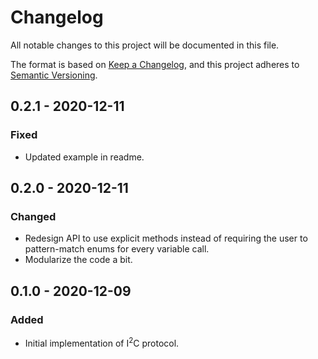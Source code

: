# Changelog

All notable changes to this project will be documented in this file.

The format is based on [Keep a Changelog](https://keepachangelog.com/en/1.0.0/),
and this project adheres to [Semantic Versioning](https://semver.org/spec/v2.0.0.html).

<!-- ## [Unreleased] -->

## 0.2.1 - 2020-12-11

### Fixed

 - Updated example in readme.

## 0.2.0 - 2020-12-11

### Changed

 - Redesign API to use explicit methods instead of requiring the user to pattern-match enums for every variable call.
 - Modularize the code a bit.

## 0.1.0 - 2020-12-09

### Added

 - Initial implementation of I<sup>2</sup>C protocol.